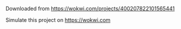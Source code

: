 Downloaded from https://wokwi.com/projects/400207822101565441

Simulate this project on https://wokwi.com
